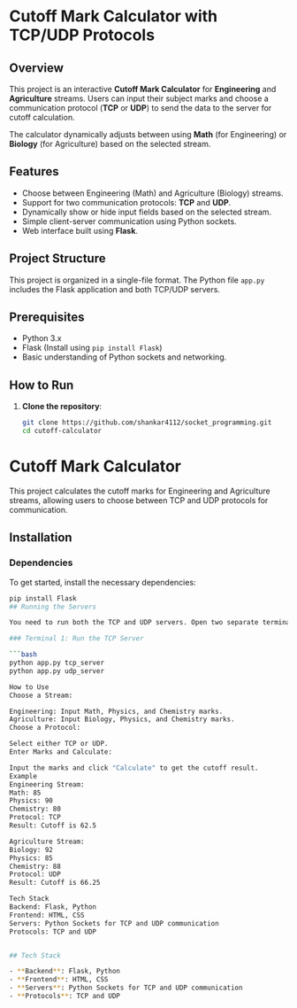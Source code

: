 # Cutoff Mark Calculator with TCP/UDP Protocols

## Overview

This project is an interactive **Cutoff Mark Calculator** for **Engineering** and **Agriculture** streams. Users can input their subject marks and choose a communication protocol (**TCP** or **UDP**) to send the data to the server for cutoff calculation.

The calculator dynamically adjusts between using **Math** (for Engineering) or **Biology** (for Agriculture) based on the selected stream.

## Features

- Choose between Engineering (Math) and Agriculture (Biology) streams.
- Support for two communication protocols: **TCP** and **UDP**.
- Dynamically show or hide input fields based on the selected stream.
- Simple client-server communication using Python sockets.
- Web interface built using **Flask**.

## Project Structure

This project is organized in a single-file format. The Python file `app.py` includes the Flask application and both TCP/UDP servers.

## Prerequisites

- Python 3.x
- Flask (Install using `pip install Flask`)
- Basic understanding of Python sockets and networking.

## How to Run

1. **Clone the repository**:
   ```bash
   git clone https://github.com/shankar4112/socket_programming.git
   cd cutoff-calculator
# Cutoff Mark Calculator

This project calculates the cutoff marks for Engineering and Agriculture streams, allowing users to choose between TCP and UDP protocols for communication.

## Installation

### Dependencies

To get started, install the necessary dependencies:

```bash
pip install Flask
## Running the Servers

You need to run both the TCP and UDP servers. Open two separate terminal windows:

### Terminal 1: Run the TCP Server

```bash
python app.py tcp_server
python app.py udp_server

How to Use
Choose a Stream:

Engineering: Input Math, Physics, and Chemistry marks.
Agriculture: Input Biology, Physics, and Chemistry marks.
Choose a Protocol:

Select either TCP or UDP.
Enter Marks and Calculate:

Input the marks and click "Calculate" to get the cutoff result.
Example
Engineering Stream:
Math: 85
Physics: 90
Chemistry: 80
Protocol: TCP
Result: Cutoff is 62.5

Agriculture Stream:
Biology: 92
Physics: 85
Chemistry: 88
Protocol: UDP
Result: Cutoff is 66.25

Tech Stack
Backend: Flask, Python
Frontend: HTML, CSS
Servers: Python Sockets for TCP and UDP communication
Protocols: TCP and UDP


## Tech Stack

- **Backend**: Flask, Python
- **Frontend**: HTML, CSS
- **Servers**: Python Sockets for TCP and UDP communication
- **Protocols**: TCP and UDP
